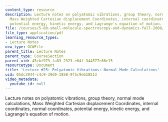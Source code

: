 ```yaml
---
content_type: resource
description: Lecture notes on polyatomic vibrations, group theory, normal mode calculations,
  Mass Weighted Cartesian displacement Coordinates, internal coordinates, normal coordinates,
  potential energy, kinetic energy, and Lagrange's equation of motion.
file: /courses/5-80-small-molecule-spectroscopy-and-dynamics-fall-2008/05dc3944c4c939d918589f5c9eb18513_25_580ln_fa08.pdf
file_type: application/pdf
learning_resource_types:
- Lecture Notes
ocw_type: OCWFile
parent_title: Lecture Notes
parent_type: CourseSection
parent_uid: 45cbf973-fa83-2323-e04f-344577c66e15
resourcetype: Document
title: 'Lecture #25: Polyatomic Vibrations: Normal Mode Calculations'
uid: 05dc3944-c4c9-39d9-1858-9f5c9eb18513
video_metadata:
  youtube_id: null
---
```

Lecture notes on polyatomic vibrations, group theory, normal mode calculations, Mass Weighted Cartesian displacement Coordinates, internal coordinates, normal coordinates, potential energy, kinetic energy, and Lagrange's equation of motion.

